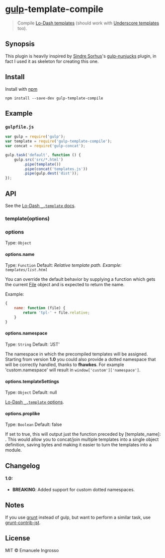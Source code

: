 # [gulp](https://github.com/wearefractal/gulp)-template-compile

> Compile [Lo-Dash templates](http://lodash.com/docs#template) (should work with [Underscore templates](http://underscorejs.org/#template) too).

## Synopsis

This plugin is heavily inspired by [Sindre Sorhus](https://github.com/sindresorhus)'s [gulp-nunjucks](https://github.com/sindresorhus/gulp-nunjucks) plugin, in fact I used it as skeleton for creating this one.

## Install

Install with [npm](https://www.npmjs.org/package/gulp-template-compile)

```
npm install --save-dev gulp-template-compile
```

## Example

### `gulpfile.js`

```js
var gulp = require('gulp');
var template = require('gulp-template-compile');
var concat = require('gulp-concat');

gulp.task('default', function () {
	gulp.src('src/*.html')
		.pipe(template())
		.pipe(concat('templates.js'))
		.pipe(gulp.dest('dist'));
});
```

## API

See the [Lo-Dash `_.template` docs](http://lodash.com/docs#template).


### template(options)

### options

Type: `Object`

#### options.name

Type: `Function`
Default: *Relative template path. Example: `templates/list.html`*

You can override the default behavior by supplying a function which gets the current [File](https://github.com/wearefractal/vinyl#constructoroptions) object and is expected to return the name.

Example:

```js
{
	name: function (file) {
		return 'tpl-' + file.relative;
	}
}
```

#### options.namespace
Type: `String`
Default: 'JST'

The namespace in which the precompiled templates will be assigned. Starting from version **1.0** you could also provide a dotted namespace that will be correctly handled, thanks to **fhawkes**. For example 'custom.namespace' will result in `window['custom']['namespace']`.

#### options.templateSettings
Type: `Object`
Default: null

[Lo-Dash `_.template` options](http://lodash.com/docs#template).



#### options.proplike
Type: `Boolean`
Default: false

If set to true, this will output just the function preceded by [template_name]: . This would allow you to concat/join multiple templates into a single object definition, saving bytes and making it easier to turn the templates into a module.

## Changelog

#### 1.0:
* **BREAKING**: Added support for custom dotted namespaces.

## Notes

If you use [grunt](http://gruntjs.com) instead of gulp, but want to perform a similar task, use [grunt-contrib-jst](https://github.com/gruntjs/grunt-contrib-jst).


## License

MIT © Emanuele Ingrosso
